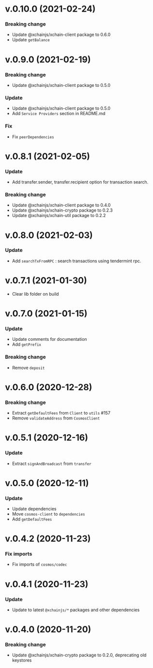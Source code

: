 # v.0.10.0 (2021-02-24)

### Breaking change

- Update @xchainjs/xchain-client package to 0.6.0
- Update `getBalance`

# v.0.9.0 (2021-02-19)

### Breaking change

- Update @xchainjs/xchain-client package to 0.5.0

### Update

- Update @xchainjs/xchain-client package to 0.5.0
- Add `Service Providers` section in README.md

### Fix

- Fix `peerDependencies`

# v.0.8.1 (2021-02-05)

### Update

- Add transfer.sender, transfer.recipient option for transaction search.

### Breaking change

- Update @xchainjs/xchain-client package to 0.4.0
- Update @xchainjs/xchain-crypto package to 0.2.3
- Update @xchainjs/xchain-util package to 0.2.2

# v.0.8.0 (2021-02-03)

### Update

- Add `searchTxFromRPC` : search transactions using tendermint rpc.

# v.0.7.1 (2021-01-30)

- Clear lib folder on build

# v.0.7.0 (2021-01-15)

### Update

- Update comments for documentation
- Add `getPrefix`

### Breaking change

- Remove `deposit`

# v.0.6.0 (2020-12-28)

### Breaking change

- Extract `getDefaultFees` from `Client` to `utils` #157
- Remove `validateAddress` from `CosmosClient`

# v.0.5.1 (2020-12-16)

### Update

- Extract `signAndBroadcast` from `transfer`

# v.0.5.0 (2020-12-11)

### Update

- Update dependencies
- Move `cosmos-client` to `dependencies`
- Add `getDefaultFees`

# v.0.4.2 (2020-11-23)

### Fix imports

- Fix imports of `cosmos/codec`

# v.0.4.1 (2020-11-23)

### Update

- Update to latest `@xchainjs/*` packages and other dependencies

# v.0.4.0 (2020-11-20)

### Breaking change

- Update @xchainjs/xchain-crypto package to 0.2.0, deprecating old keystores
